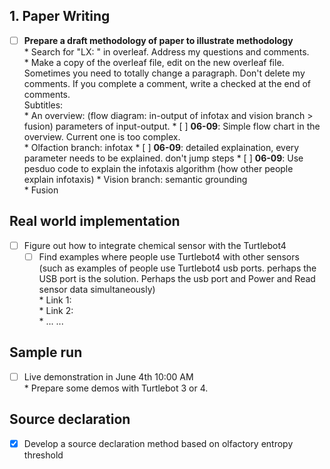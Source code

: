 ## 1. Paper Writing
* [ ] **Prepare a draft methodology of paper to illustrate methodology**  
      * Search for "LX: " in overleaf. Address my questions and comments.  
      * Make a copy of the overleaf file, edit on the new overleaf file. Sometimes you need to totally change a paragraph. Don't delete my comments. If you complete a comment, write a checked at the end of comments.  
      Subtitles:  
      * An overview: (flow diagram: in-output of infotax and vision branch > fusion) parameters of input-output.
           * [ ] **06-09**: Simple flow chart in the overview. Current one is too complex.  
      * Olfaction branch: infotax
           * [ ] **06-09**: detailed explaination, every parameter needs to be explained. don't jump steps
           * [ ] **06-09**: Use pesduo code to explain the infotaxis algorithm (how other people explain infotaxis) 
      * Vision branch: semantic grounding  
      * Fusion  
      
## Real world implementation
* [ ] Figure out how to integrate chemical sensor with the Turtlebot4  
    * [ ] Find examples where people use Turtlebot4 with other sensors (such as examples of people use Turtlebot4 usb ports. perhaps the USB port is the solution. Perhaps the usb port and Power and Read sensor data simultaneously)  
            * Link 1:  
            * Link 2:  
            * ... ...  
      
## Sample run
* [ ] Live demonstration in June 4th 10:00 AM  
      * Prepare some demos with Turtlebot 3 or 4.  

## Source declaration  
* [x] Develop a source declaration method based on olfactory entropy threshold  

